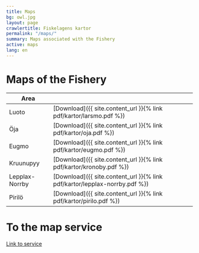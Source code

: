 ```yaml
---
title: Maps
bg: owl.jpg
layout: page
crawlertitle: Fiskelagens kartor
permalink: "/maps/"
summary: Maps associated with the Fishery
active: maps
lang: en
---
```


# Maps of the Fishery

| Area  |  |
| ------------- | ------------- |
| Luoto  | [Download]({{ site.content_url }}{% link pdf/kartor/larsmo.pdf %})  |
| Öja  | [Download]({{ site.content_url }}{% link pdf/kartor/oja.pdf %})  |
| Eugmo  | [Download]({{ site.content_url }}{% link pdf/kartor/eugmo.pdf %})  |
| Kruunupyy  | [Download]({{ site.content_url }}{% link pdf/kartor/kronoby.pdf %})  |
| Lepplax-Norrby  | [Download]({{ site.content_url }}{% link pdf/kartor/lepplax-norrby.pdf %})  |
| Pirilö  | [Download]({{ site.content_url }}{% link pdf/kartor/pirilo.pdf %})  |

# To the map service
[Link to service](http://www.maanmittauslaitos.fi/asioi-verkossa/karttapaikka)
